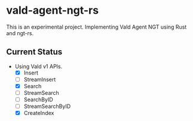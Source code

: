 vald-agent-ngt-rs
===

This is an experimental project.
Implementing Vald Agent NGT using Rust and ngt-rs.

Current Status
---

- Using Vald v1 APIs.
    - [X] Insert
    - [ ] StreamInsert
    - [X] Search
    - [ ] StreamSearch
    - [ ] SearchByID
    - [ ] StreamSearchByID
    - [X] CreateIndex
